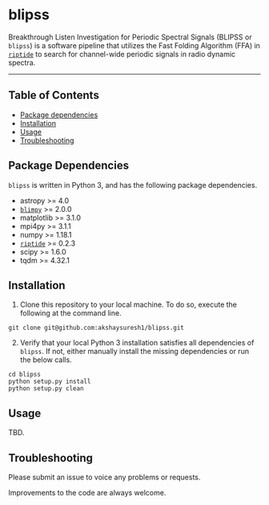 # blipss
Breakthrough Listen Investigation for Periodic Spectral Signals (BLIPSS or `blipss`) is a software pipeline that utilizes the Fast Folding Algorithm (FFA) in [`riptide`](https://github.com/v-morello/riptide) to search for channel-wide periodic signals in radio dynamic spectra.

---

## Table of Contents
- [Package dependencies](#dependencies)
- [Installation](#installation)
- [Usage](#usage)
- [Troubleshooting](#troubleshooting)

## Package Dependencies <a name="dependencies"></a>
```blipss``` is written in Python 3, and has the following package dependencies.
- astropy >= 4.0
- [`blimpy`](https://github.com/UCBerkeleySETI/blimpy) >= 2.0.0
- matplotlib >= 3.1.0
- mpi4py >= 3.1.1
- numpy >= 1.18.1
- [`riptide`](https://github.com/v-morello/riptide) >= 0.2.3
- scipy >= 1.6.0
- tqdm >= 4.32.1

## Installation <a name="installation"></a>
1. Clone this repository to your local machine. To do so, execute the following at the command line.
```
git clone git@github.com:akshaysuresh1/blipss.git
```
2. Verify that your local Python 3 installation satisfies all dependencies of ```blipss```. If not, either manually install the missing dependencies or run the below calls.
```
cd blipss
python setup.py install
python setup.py clean
```

## Usage <a name="usage"></a>
TBD.

## Troubleshooting <a name="troubleshooting"></a>
Please submit an issue to voice any problems or requests.

Improvements to the code are always welcome.

